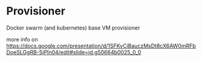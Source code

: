 # Provisioner

Docker swarm (and kubernetes) base VM provisioner

more info on https://docs.google.com/presentation/d/1SFKvCiBauczMsDt8cX6AW0mRFbDoeSLGgRB-SjPIn04/edit#slide=id.g50664b0025_0_0
